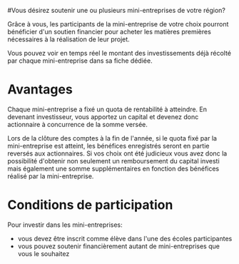 #Vous désirez soutenir une ou plusieurs mini-entreprises de votre région?

Grâce à vous, les participants de la mini-entreprise de votre choix pourront bénéficier d'un soutien financier pour acheter les matières premières nécessaires à la réalisation de leur projet.

Vous pouvez voir en temps réel le montant des investissements déjà récolté par chaque mini-entreprise dans sa fiche dédiée.

# Avantages

Chaque mini-entreprise a fixé un quota de rentabilité à atteindre. En devenant investisseur, vous apportez un capital et devenez donc actionnaire à concurrence de la somme versée.

Lors de la clôture des comptes à la fin de l'année, si le quota fixé par la mini-entreprise est atteint, les bénéfices enregistrés seront en partie reversés aux actionnaires. Si vos choix ont été judicieux vous avez donc la possibilité d'obtenir non seulement un remboursement du capital investi mais également une somme supplémentaires en fonction des bénéfices réalisé par la mini-entreprise.

# Conditions de participation

Pour investir dans les mini-entreprises:

* vous devez être inscrit comme élève dans l'une des écoles participantes
* vous pouvez soutenir financièrement autant de mini-entreprises que vous le souhaitez 

